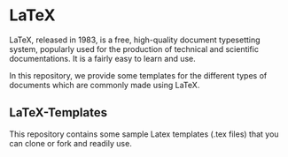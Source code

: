 # LaTeX
LaTeX, released in 1983, is a free, high-quality document typesetting system, popularly used for the production of technical and scientific documentations. It is a fairly easy to learn and use.

In this repository, we provide some templates for the different types of documents which are commonly made using LaTeX. 

## LaTeX-Templates
This repository contains some sample Latex templates (.tex files) that you can clone or fork and readily use.
